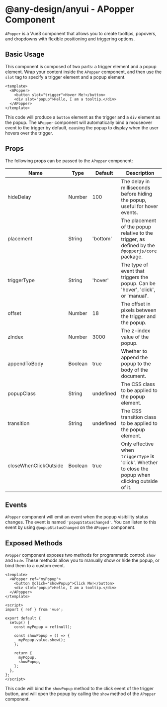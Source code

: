 # @any-design/anyui - APopper Component

`APopper` is a Vue3 component that allows you to create tooltips, popovers, and dropdowns with flexible positioning and triggering options.

## Basic Usage

This component is composed of two parts: a trigger element and a popup element. Wrap your content inside the `APopper` component, and then use the `slot` tag to specify a trigger element and a popup element.

```vue
<template>
  <APopper>
    <button slot="trigger">Hover Me!</button>
    <div slot="popup">Hello, I am a tooltip.</div>
  </APopper>
</template>
```

This code will produce a `button` element as the trigger and a `div` element as the popup. The `APopper` component will automatically bind a mouseover event to the trigger by default, causing the popup to display when the user hovers over the trigger.

## Props

The following props can be passed to the `APopper` component:

| Name                  | Type    | Default   | Description                                                                                           |
| --------------------- | ------- | --------- | ----------------------------------------------------------------------------------------------------- |
| hideDelay             | Number  | 100       | The delay in milliseconds before hiding the popup, useful for hover events.                           |
| placement             | String  | 'bottom'  | The placement of the popup relative to the trigger, as defined by the `@popperjs/core` package.       |
| triggerType           | String  | 'hover'   | The type of event that triggers the popup. Can be 'hover', 'click', or 'manual'.                      |
| offset                | Number  | 18        | The offset in pixels between the trigger and the popup.                                               |
| zIndex                | Number  | 3000      | The z-index value of the popup.                                                                       |
| appendToBody          | Boolean | true      | Whether to append the popup to the body of the document.                                              |
| popupClass            | String  | undefined | The CSS class to be applied to the popup element.                                                     |
| transition            | String  | undefined | The CSS transition class to be applied to the popup element.                                          |
| closeWhenClickOutside | Boolean | true      | Only effective when `triggerType` is 'click'. Whether to close the popup when clicking outside of it. |

## Events

`APopper` component will emit an event when the popup visibility status changes. The event is named `'popupStatusChanged'`. You can listen to this event by using `@popupStatusChanged` on the `APopper` component.

## Exposed Methods

`APopper` component exposes two methods for programmatic control: `show` and `hide`. These methods allow you to manually show or hide the popup, or bind them to a custom event.

```vue
<template>
  <APopper ref="myPopup">
    <button @click="showPopup">Click Me!</button>
    <div slot="popup">Hello, I am a tooltip.</div>
  </APopper>
</template>

<script>
import { ref } from 'vue';

export default {
  setup() {
    const myPopup = ref(null);

    const showPopup = () => {
      myPopup.value.show();
    };

    return {
      myPopup,
      showPopup,
    };
  },
};
</script>
```

This code will bind the `showPopup` method to the click event of the trigger button, and will open the popup by calling the `show` method of the `APopper` component.
